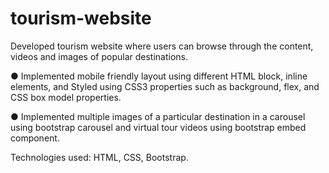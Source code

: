 # tourism-website

Developed tourism website where users can browse through the content, videos and
images of popular destinations.

● Implemented mobile friendly layout using different HTML block, inline elements,
and Styled using CSS3 properties such as background, flex, and CSS box model
properties.

● Implemented multiple images of a particular destination in a carousel using
bootstrap carousel and virtual tour videos using bootstrap embed component.

Technologies used: HTML, CSS, Bootstrap.
